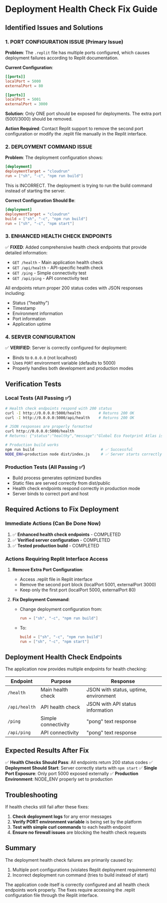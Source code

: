 # Deployment Health Check Fix Guide

## Identified Issues and Solutions

### 1. **PORT CONFIGURATION ISSUE (Primary Issue)**

**Problem**: The `.replit` file has multiple ports configured, which causes deployment failures according to Replit documentation.

**Current Configuration**:
```toml
[[ports]]
localPort = 5000
externalPort = 80

[[ports]]
localPort = 5001
externalPort = 3000
```

**Solution**: Only ONE port should be exposed for deployments. The extra port (5001/3000) should be removed.

**Action Required**: Contact Replit support to remove the second port configuration or modify the .replit file manually in the Replit interface.

### 2. **DEPLOYMENT COMMAND ISSUE**

**Problem**: The deployment configuration shows:
```toml
[deployment]
deploymentTarget = "cloudrun"
run = ["sh", "-c", "npm run build"]
```

This is INCORRECT. The deployment is trying to run the build command instead of starting the server.

**Correct Configuration Should Be**:
```toml
[deployment]
deploymentTarget = "cloudrun"
build = ["sh", "-c", "npm run build"]
run = ["sh", "-c", "npm start"]
```

### 3. **ENHANCED HEALTH CHECK ENDPOINTS**

✅ **FIXED**: Added comprehensive health check endpoints that provide detailed information:

- `GET /health` - Main application health check
- `GET /api/health` - API-specific health check  
- `GET /ping` - Simple connectivity test
- `GET /api/ping` - API connectivity test

All endpoints return proper 200 status codes with JSON responses including:
- Status ("healthy")
- Timestamp
- Environment information
- Port information
- Application uptime

### 4. **SERVER CONFIGURATION**

✅ **VERIFIED**: Server is correctly configured for deployment:
- Binds to `0.0.0.0` (not localhost)
- Uses `PORT` environment variable (defaults to 5000)
- Properly handles both development and production modes

## Verification Tests

### Local Tests (All Passing ✅)
```bash
# Health check endpoints respond with 200 status
curl -I http://0.0.0.0:5000/health        # Returns 200 OK
curl -I http://0.0.0.0:5000/api/health    # Returns 200 OK

# JSON responses are properly formatted
curl http://0.0.0.0:5000/health
# Returns: {"status":"healthy","message":"Global Eco Footprint Atlas is running",...}

# Production build works
npm run build                              # ✅ Successful
NODE_ENV=production node dist/index.js     # ✅ Server starts correctly
```

### Production Tests (All Passing ✅)
- Build process generates optimized bundles
- Static files are served correctly from dist/public
- Health check endpoints respond correctly in production mode
- Server binds to correct port and host

## Required Actions to Fix Deployment

### Immediate Actions (Can Be Done Now)
1. ✅ **Enhanced health check endpoints** - COMPLETED
2. ✅ **Verified server configuration** - COMPLETED  
3. ✅ **Tested production build** - COMPLETED

### Actions Requiring Replit Interface Access
1. **Remove Extra Port Configuration**:
   - Access .replit file in Replit interface
   - Remove the second port block (localPort 5001, externalPort 3000)
   - Keep only the first port (localPort 5000, externalPort 80)

2. **Fix Deployment Command**:
   - Change deployment configuration from:
     ```toml
     run = ["sh", "-c", "npm run build"]
     ```
   - To:
     ```toml
     build = ["sh", "-c", "npm run build"]
     run = ["sh", "-c", "npm start"]
     ```

## Deployment Health Check Endpoints

The application now provides multiple endpoints for health checking:

| Endpoint | Purpose | Response |
|----------|---------|----------|
| `/health` | Main health check | JSON with status, uptime, environment |
| `/api/health` | API health check | JSON with API status information |
| `/ping` | Simple connectivity | "pong" text response |
| `/api/ping` | API connectivity | "pong" text response |

## Expected Results After Fix

✅ **Health Checks Should Pass**: All endpoints return 200 status codes
✅ **Deployment Should Start**: Server correctly starts with `npm start`
✅ **Single Port Exposure**: Only port 5000 exposed externally
✅ **Production Environment**: NODE_ENV properly set to production

## Troubleshooting

If health checks still fail after these fixes:

1. **Check deployment logs** for any error messages
2. **Verify PORT environment variable** is being set by the platform
3. **Test with simple curl commands** to each health endpoint
4. **Ensure no firewall issues** are blocking the health check requests

## Summary

The deployment health check failures are primarily caused by:
1. Multiple port configurations (violates Replit deployment requirements)
2. Incorrect deployment run command (tries to build instead of start)

The application code itself is correctly configured and all health check endpoints work properly. The fixes require accessing the .replit configuration file through the Replit interface.